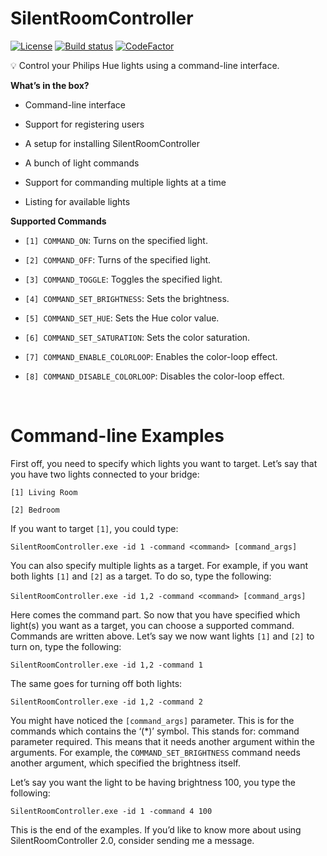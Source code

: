 SilentRoomController
========================
[![License](https://img.shields.io/badge/License-Apache%202.0-blue.svg)](https://opensource.org/licenses/Apache-2.0)
[![Build status](https://ci.appveyor.com/api/projects/status/3n467nvo92t7aoj6?svg=true)](https://ci.appveyor.com/project/keesvv/silentroomcontroller)
[![CodeFactor](https://www.codefactor.io/repository/github/keesvv/silentroomcontroller/badge)](https://www.codefactor.io/repository/github/keesvv/silentroomcontroller)

💡 Control your Philips Hue lights using a command-line interface.

**What’s in the box?**

-   Command-line interface

-   Support for registering users

-   A setup for installing SilentRoomController

-   A bunch of light commands

-   Support for commanding multiple lights at a time

-   Listing for available lights
 

**Supported Commands**

-   `[1] COMMAND_ON`: Turns on the specified light.

-   `[2] COMMAND_OFF`: Turns of the specified light.

-   `[3] COMMAND_TOGGLE`: Toggles the specified light.

-   `[4] COMMAND_SET_BRIGHTNESS`: Sets the brightness.

-   `[5] COMMAND_SET_HUE`: Sets the Hue color value.

-   `[6] COMMAND_SET_SATURATION`: Sets the color saturation.

-   `[7] COMMAND_ENABLE_COLORLOOP`: Enables the color-loop effect.

-   `[8] COMMAND_DISABLE_COLORLOOP`: Disables the color-loop effect.

 

# Command-line Examples

First off, you need to specify which lights you want to target. Let’s say that
you have two lights connected to your bridge:

`[1] Living Room`

`[2] Bedroom`

If you want to target `[1]`, you could type:

`SilentRoomController.exe -id 1 -command <command> [command_args]`

You can also specify multiple lights as a target. For example, if you want both
lights `[1]` and `[2]` as a target. To do so, type the following:

`SilentRoomController.exe -id 1,2 -command <command> [command_args]` 

Here comes the command part. So now that you have specified which light(s) you
want as a target, you can choose a supported command. Commands are written
above. Let’s say we now want lights `[1]` and `[2]` to turn on, type the
following:

`SilentRoomController.exe -id 1,2 -command 1`

The same goes for turning off both lights:

`SilentRoomController.exe -id 1,2 -command 2`

You might have noticed the `[command_args]` parameter. This is for the commands
which contains the ‘(\*)’ symbol. This stands for: command parameter required.
This means that it needs another argument within the arguments. For example, the
`COMMAND_SET_BRIGHTNESS` command needs another argument, which specified the
brightness itself.

Let’s say you want the light to be having brightness 100, you type the
following:

`SilentRoomController.exe -id 1 -command 4 100`

This is the end of the examples. If you’d like to know more about using
SilentRoomController 2.0, consider sending me a message.
